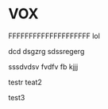 # VOX
FFFFFFFFFFFFFFFFFFFF
lol

dcd
dsgzrg
sdssregerg

sssdvdsv
fvdfv fb
kjjj









testr
 teat2

test3
